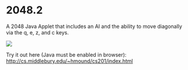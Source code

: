 # 2048.2
A 2048 Java Applet that includes an AI and the ability to move diagonally via the q, e, z, and c keys. 

![](https://github.com/henrymound/2048.2/blob/4fa4451c07cceba3f9ab8774a4f2caeb789b1f17/demo.gif)

Try it out here (Java must be enabled in browser): http://cs.middlebury.edu/~hmound/cs201/index.html
